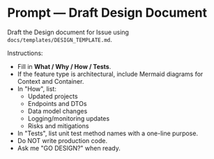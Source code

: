 # Prompt — Draft Design Document

Draft the Design document for Issue <number> using `docs/templates/DESIGN_TEMPLATE.md`.

Instructions:
- Fill in **What / Why / How / Tests**.
- If the feature type is architectural, include Mermaid diagrams for Context and Container.
- In "How", list:
  - Updated projects
  - Endpoints and DTOs
  - Data model changes
  - Logging/monitoring updates
  - Risks and mitigations
- In "Tests", list unit test method names with a one-line purpose.
- Do NOT write production code.
- Ask me "GO DESIGN?" when ready.
